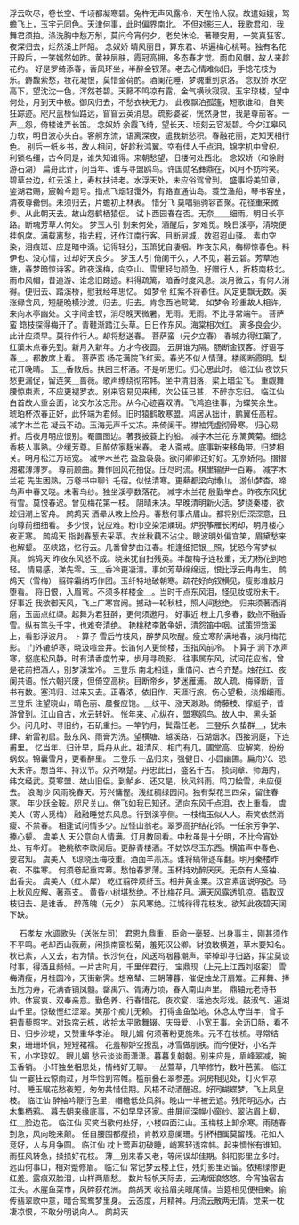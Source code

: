 <!-- { "loadSidebar": true } -->
浮云吹尽，卷长空、千顷都凝寒碧。兔杵无声风露冷，天在怜人寂。故遣姮娥，驾蟾飞上，玉宇元同色。天津何事，此时偏界南北。 
不但对影三人，我歌君和，我舞君须拍。涤洗胸中愁万斛，莫问今宵何夕。老矣休论。著鞭安用，一笑真狂客。夜深归去，烂然溪上阡陌。 
念奴娇
晴风丽日，算东君、坼遍梅心桃萼。独有名花开殿后，一笑嫣然如昨。黄袂层肤，霞冠高拥，多态春才觉。雨巾风帽，故人来趁花约。 
好是罗绮添春，香风环坐，半醉金钗落。老去心情难似旧，手捻花枝为乐。麝馥萦愁，妆花凝恨，莫惜金荷酌。酒阑花睡，梦魂重到京洛。 
念奴娇
水空高下，望沈沈一色，浑然苍碧。天籁不鸣凉有露，金气横秋寂寂。玉宇琼楼，望中何处，月到天中极。御风归去，不愁衣袂无力。 
此夜飘泊孤篷，短歌谁和，自笑狂踪迹。咫尺蓝桥仙路远，窅窅云英消息。疏影婆娑，恍然身世，我是尊前客。一声＿怨，倚楼谁弄长笛。 
念奴娇
余霞飞绮，望长天、顷刻云容凝碧。今夕江皋风力软，明日波心头白。客舸东流，语离深夜，遣我新愁积。春融花丽，定知天相行色。 
别后一纸乡书，故人相问，好趁秋鸿翼。空有佳人千点泪，锦字机中曾织。利锁名缰，古今同是，谁失知谁得。来朝愁望，旧楼何处西北。 
念奴娇（和徐尉游石湖）
扁舟此计，问当年、谁与寻盟鸥鸟。许国勋名彝鼎在，风月不妨吟笑。碧草台边，红云溪上，寿杖扶诗老。水浮天处，未应俗驾曾到。 
盛事埒美知章，鉴湖君赐，宸翰今题号。指点飞烟轻霭外，有路直通仙岛。蓑笠渔船，琴书客坐，清夜尊罍倒。未须归去，片蟾初上林表。 
惜分飞
莫唱骊驹容首聚。花径重来微步。从此朝天去。故山怨鹤栖猿侣。 
试卜西园春在否。无奈＿＿细雨。明日长亭路。断魂芳草人何处。 
梦玉人引
别来何处，酒醒后，梦难觅。晚日溪亭，清晓便挂帆席。满载离愁，指去程，还作江南行客。目断层城，数迢迢山驿。 
素巾空染，泪痕斑、应是暗中滴。记得轻分，玉箫犹自凄咽。昨夜东风，梅柳惊春色。料伊也、没心情，过却好天良夕。 
梦玉人引
倚阑干久，人不见，暮云碧。芳草池塘，春梦暗惊诗客。昨夜溪梅，向空山、雪里轻匀颜色。好赠行人，折枝南枝北。 
雨巾风帽，昔追游、谁念旧踪迹。料得疏篱，暗香时度风息。淡月微云，有何人消得。便归去、踏溪桥，慰我经年思忆。 
如梦令
红紫不将春住。风定更飘无数。溪涨绿含风，短艇晚横沙渡。归去。归去。肯念西池鸳鹭。 
如梦令
珍重故人相许。来向水亭幽处。文字间金钗，消尽晚天微暑。无雨。无雨。不比寻常端午。 
菩萨蛮
筇枝探得梅开了。青鞋渐踏江头草。日日作东风。海棠相次红。 
离多良会少。此计应须早。莫待作行人。却将愁送春。 
菩萨蛮（元夕立春）
春城办得红蕖了。红蕖未点春先到。新月入新年。方才今夜圆。 
云屏谁为隔。肠断金钗客。好语写春＿。都教席上看。 
菩萨蛮
杨花满院飞红索。春光不似人情薄。楼阁断霞明。梨花开晚晴。 
玉＿香散后。扶困三杯酒。不是听思归。归心思此时。 
临江仙
夜饮只愁更漏促，留连笑＿蔷薇。歌声缭绕彻帘帏。坐中清泪落，梁上暗尘飞。 
重觑舞腰惊束素，不应更褪罗衣。别来容易见来稀。次公狂已甚，不醉亦忘归。 
临江仙
白首故人重会面，论交尔汝忘形。从今心迹喜双清。飞鸿追往事，为蝶笑余生。 
琥珀杯浓春正好，此怀端为君倾。旧时猿鹤敢寒盟。鸠居从拙计，鹏翼任高程。 
减字木兰花
凝云不动。玉海无声千丈冻。来倚阑干。襟袖凭虚彻骨寒。 
归心易折。后夜月明应恨别。罨画图边。著我披蓑上钓船。 
减字木兰花
东篱黄菊。细捻香枝人事熟。少缓芳尊。且醉侬家麹米春。 
老人斋戒。底事新来移角带。归梦相关。明月松江万顷宽。 
减字木兰花
盈盈袅袅。欲问卿卿还好好。无奈娇何。摺摺湘裙薄薄罗。 
尊前顾曲。舞作回风花拍促。压尽时流。棋里输伊一百筹。 
减字木兰花
先生困熟。万卷书中聊讠乇宿。似怯清寒。更爇都梁向博山。 
游仙梦杳。啼鸟声中春又晓。未著乌纱。独坐溪亭数落花。 
减字木兰花
殷勤举白。昨夜东风犹有雪。莫恨春迟。曾见梅花第一枝。 
阴晴未决。早晚清明新火活。梦绕秦楼，欲趁归潮上客舟。 
鹧鸪天
酒晕从教上脸丹。春愁何事点眉山。都将别后深深意，且向尊前细细看。 
多少恨，说应难。粉巾空染泪斓斑。炉猊筝雁长闲却，明月楼心夜正寒。 
鹧鸪天
指剥春葱去采苹。衣丝秋藕不沾尘。眼波明处偏宜笑，眉黛愁来也解颦。 
巫峡路，忆行云。几番曾梦曲江春。相逢细把银＿照，犹恐今宵梦似真。 
鹧鸪天
昨夜东风怒不成。晓来犹自扫残英。半酸梅子连枝重，无力杨花到地轻。 
情易感，涕先零。玉＿香冷更凄清。事如芳草绵绵远，恨比浮云冉冉生。 
鹧鸪天（雪梅）
翦碎霜绡巧作团。玉纤特地破朝寒。疏花好向钗横见，瘦影难敲月堕看。 
将旧恨，入眉弯。不须多样楼金＿。当时千点东风泪，怪见妆成粉未干。 
好事近
我欲御天风，飞上广寒宫阙。撼动一轮秋桂，照人间愁绝。 
归来须著酒消磨，玉面点红缬。起舞为君狂醉，更何须邀月。 
好事近
枝上几多春，数点不融香雪。纵有笔头千字，也难夸清绝。 
艳桃秾李敢争妍，清怨笛中咽。试策短筇溪上，看影浮波月。 
卜算子
雪后竹枝风，醉梦风吹醒。瘦立寒阶满地春，淡月梅花影。 
门外辘轳寒，晓汲喧金井。长笛何人更倚楼，玉指风前冷。 
卜算子
涧下水声寒，壑底松风静。时有清香度竹来，步月寻疏影。 
往事属东风，试问花应省。曾是花前把酒人，别梦溪堂冷。 
三登乐
南北相逢，重借问、古今齐楚。烛花红、夜阑共语。怅六朝兴废，但倚空高树。目断帝乡，梦迷雁浦。 
故人疏、梅驿断，音书有数。塞鸿归、过来又去。正春浓，依旧作、天涯行旅。伤心望极，淡烟细雨。 
三登乐
注望晓山，晴色丽、晨餐应饱。＿纹平、涨天渺渺。倚藤枝、撑艇子，昔游曾到。江山自古，水云转好。 
怅年来、心纵在，盟寒鸥鸟。故人中、黑头渐少。问几时、寻旧约，石矶重扫。一竿钓月，鬓霜任老。 
三登乐
久蛰群＿，犹未肆、新雷初启。鼓东风、雨膏为洗。望横塘、越溪路，石湖烟水。西接洞庭，下连甫里。 
忆当年、归计早，扁舟从此。祖清风、相门有几。圃堂高、应解笑，纷纷蜗蚁。锦囊雪月，更看醉里。 
三登乐
一品归来，强健日、小园幽圃。扁舟兴、恐天未许。想当年、持汉节。众齐咻楚。丹忠此日，盛名千古。 
掞词章、师海内，纬文经武。莫寒盟、故山旧侣。到鲈乡、还又是，秋风斜雨。鸣刀鲙雪，未应便去。 
浪淘沙
风雨晚春天。芳兴慵慳。浅红稠绿园间。独有梨花三四朵，留住春寒。 
年少跃金鞍。咫尺关山。倦飞如我已知还。洒向东风千点泪，衣上重看。 
虞美人（寄人觅梅）
融融睡觉东风息。行到溪亭侧。一枝梅玉似人人。索笑依然消瘦、不禁春。 
相逢试问情多少。应怪山翁老。翠罗高护结花邻。一任余芳争学、捧心颦。 
虞美人
天公意向人情满。灯月教同看。中秋虽是十分明，不比今宵处处、有华灯。 
艳桃秾李歌阑后。更醉青楼酒。不妨饮尽玉东西。横笛声中春色、要君知。 
虞美人
飞琼晓压梅枝重。酒面羊羔冻。谁将缟带逐车翻。明月秦楼昨夜、不胜寒。 
何须卷起重帘幕。愁怕春罗薄。玉杯持劝醉厌厌。无奈有人笼袖、出香尖。 
虞美人（红木犀）
乾红翦碎烦纤玉。相并黄金粟。汉宫素面说明妃。马上秋风应解、著燕支。 
黄昏小树堪愁绝。不比梅花月。满天风露透肌凉。插取双枝归去、是谁香。 
醉落魄（元夕）
东风寒绝。江城待得花枝发。欲知此夜碧天阔下缺。 

　
石孝友
水调歌头（送张左司）
君恩九鼎重，臣命一毫轻。出身事主，刚甚须作不平鸣。老却西山薇蕨，闲损南窗松菊，羞死汉公卿。豺狼敢横道，草木要知名。 
秋已素，人又去，若为情。长沙何在，风送呜咽暮潮声。举棹却寻归路，挥尘莫谈时事，得酒且频倾。一片古时月，千里伴君行。 
宝鼎现（上元上江西刘枢密）
雪梅清瘦，月桂圆冷，天街新霁。想帝辇、三朝薄暮，催促烛龙开扇雉。正拜舞、捧玉卮为寿，花满香铺凤髓。罄禹穴、胥涛万顷，春入南山声里。 
鼎轴元老诗书帅。体宸衷、双奉亲意。勤色养、行春惜花，夜欢宴、瑶池衣彩戏。鼓淑气、遍湖山千里。惊破慳红涩翠。笑那个痴儿无赖。 
打得金鱼坠地。休念太守当年，曾手把青藜照字。对珠帘云栋，收拾太平歌舞辍。庆母爱、小宽王事。余沥□肠，看不日、归步沙堤，又赞重华孝治。 
眼儿媚
何须著粉更施朱。元不在妆梳。寻常结束，珊珊环佩，短短裙襦。 
花羞柳妒空撩乱，冰雪做肌肤。而今便好，小名弄玉，小字琼奴。 
眼儿媚
愁云淡淡雨潇潇。暮暮复朝朝。别来应是，眉峰翠减，腕玉香销。 
小轩独坐相思处，情绪好无聊。一丛萱草，几竿修竹，数叶芭蕉。 
临江仙
一霎狂云惊雨过，月华恰到帘帷。槛前叠石翠参差。洞房相见处，灯火乍凉时。 
睡玉眠花愁夜短，匆匆共惜佳期。风梧不动酒醒迟。好同蝴蝶梦，飞上凤皇枝。 
临江仙
醉袖吟鞭行色里，帽檐低处风斜。晚山一半被云遮。残阳明远水，古木集栖鸦。 
暮去朝来缘底事，不如早早还家。曲屏间深幌小窗纱。翠沾眉上柳，红＿脸边花。 
临江仙
买笑当歌何处好，小楼四面江山。玉梅枝上卸余寒。雨随春到急，风向晚来颠。 
任自腰围都瘦损，肯教欢意阑珊。引杯相属莫留残。花如人竞好，人与月争圆。 
临江仙
枕上莺声初破睡，峭寒轻透帘帏。起来惆怅有谁知。雨狂风转急，揉损好花枝。 
薄＿别来春又老，等闲误却佳期。斜阳影里立多时。远山何事□，相对蹙修眉。 
临江仙
常记梦云楼上住，残灯影里迟留。依稀绿惨更红羞。露痕双脸泪，山样两眉愁。 
数片轻帆天际去，云涛烟浪悠悠。今宵独宿古江头。水腥鱼菜市，风碎荻花洲。 
鹧鸪天
收拾眉尖眼尾情。当筵相见便相亲。偷传翡翠歌中意，暗合鸳鸯梦里身。 
云态度，月精神。月流云散两无情。觉来一枕凄凉恨，不敢分明说向人。 
鹧鸪天

